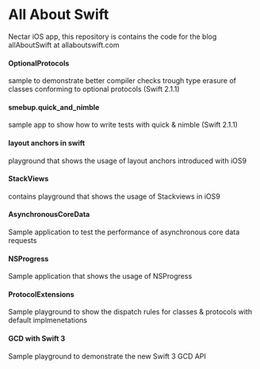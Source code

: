 All About Swift
==============

Nectar iOS app, this repository is contains the code for the blog allAboutSwift at allaboutswift.com


#### OptionalProtocols 

sample to demonstrate better compiler checks trough type erasure of classes conforming to optional protocols (Swift 2.1.1)

#### smebup.quick_and_nimble 

sample app to show how to write tests with quick & nimble (Swift 2.1.1)

#### layout anchors in swift

playground that shows the usage of layout anchors introduced with iOS9 

#### StackViews 

contains playground that shows the usage of Stackviews in iOS9 

#### AsynchronousCoreData

Sample application to test the performance of asynchronous core data requests

#### NSProgress 

Sample application that shows the usage of NSProgress 

#### ProtocolExtensions 

Sample playground to show the dispatch rules for classes & protocols with default implmenetations 

#### GCD with Swift 3 

Sample playground to demonstrate the new Swift 3 GCD API 

